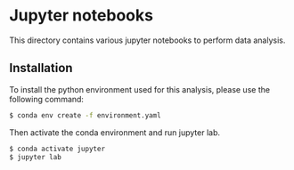 # Jupyter notebooks

This directory contains various jupyter notebooks to perform data analysis.

## Installation

To install the python environment used for this analysis, please use the following command:

```bash
$ conda env create -f environment.yaml
```

Then activate the conda environment and run jupyter lab.

```bash
$ conda activate jupyter
$ jupyter lab
```
